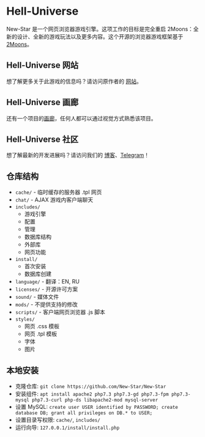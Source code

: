 # Hell-Universe

New-Star 是一个网页浏览器游戏引擎。这项工作的目标是完全重启 2Moons：全新的设计、全新的游戏玩法以及更多内容。这个开源的浏览器游戏框架基于 [2Moons](https://github.com/jkroepke/2Moons)。

## Hell-Universe 网站

想了解更多关于此游戏的信息吗？请访问原作者的 [网站](https://yaro2709.github.io/New-Star-website)。

## Hell-Universe 画廊

还有一个项目的[画廊](https://yaro2709.github.io/New-Star-website/gallery)，任何人都可以通过视觉方式熟悉该项目。

## Hell-Universe 社区

想了解最新的开发进展吗？请访问我们的 [博客](https://kuiyr.me/)、[Telegram]()！

## 仓库结构

- `cache/` - 临时缓存的服务器 .tpl 网页
- `chat/` - AJAX 游戏内客户端聊天
- `includes/`
  - 游戏引擎
  - 配置
  - 管理
  - 数据库结构
  - 外部库
  - 网页功能
- `install/`
  - 首次安装
  - 数据库创建
- `language/` - 翻译：EN, RU
- `licenses/` - 开源许可方案
- `sound/` - 媒体文件
- `mods/` - 不提供支持的修改
- `scripts/` - 客户端网页浏览器 .js 脚本
- `styles/`
  - 网页 .css 模板
  - 网页 .tpl 模板
  - 字体
  - 图片

## 本地安装

- 克隆仓库: `git clone https://github.com/New-Star/New-Star`
- 安装组件: `apt install apache2 php7.3 php7.3-gd php7.3-fpm php7.3-mysql php7.3-curl php-ds libapache2-mod mysql-server`
- 设置 MySQL: `create user USER identified by PASSWORD; create database DB; grant all privileges on DB.* to USER;`
- 设置目录写权限: `cache/`, `includes/`
- 运行向导: `127.0.0.1/install/install.php`
